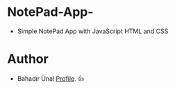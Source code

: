 # NotePad-App-
- Simple NotePad App with JavaScript HTML and CSS
# Author
- Bahadır Ünal [Profile](https://github.com/ZeroToHero2). 👍
